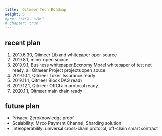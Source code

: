 ```yaml
---
title:  Qitmeer Tech Roadmap
weight: 5
#pre: "<b>1. </b>"
# chapter: true
---
```


## recent plan

1. 2019.6.30, Qitmeer Lib and whitepaper open source
2. 2019.8.1, miner open source 
2. 2019.9.1, Business whitepaper,Economy Model whitepaper of test net ready, all Qitmeer Project projects open souce 
3. 2019.10.1, Qitmeer Token Issurance ready  
4. 2019.11.1, Qitmeer Block DAG ready 
5. 2019.12.1, Qitmeer OffChain protocol ready  
6. 2020.1.1, Qitmeer main chain ready 

## future plan
* Privacy: ZeroKnowledge proof
* Scalability: Mirco Payment Channel, Sharding solution
* Interoperability: universal cross-chain protocol, off-chain smart contract
